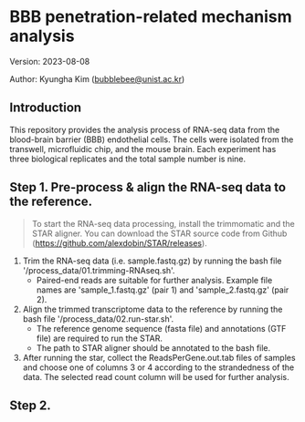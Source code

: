 # BBB penetration-related mechanism analysis
Version: 2023-08-08

Author: Kyungha Kim (bubblebee@unist.ac.kr)

## Introduction
This repository provides the analysis process of RNA-seq data from the blood-brain barrier (BBB) endothelial cells. The cells were isolated from the transwell, microfluidic chip, and the mouse brain. Each experiment has three biological replicates and the total sample number is nine.

## Step 1. Pre-process & align the RNA-seq data to the reference.
> To start the RNA-seq data processing, install the trimmomatic and the STAR aligner.
> You can download the STAR source code from Github (https://github.com/alexdobin/STAR/releases).

1. Trim the RNA-seq data (i.e. sample.fastq.gz) by running the bash file '/process_data/01.trimming-RNAseq.sh'.
   * Paired-end reads are suitable for further analysis. Example file names are 'sample_1.fastq.gz' (pair 1) and 'sample_2.fastq.gz' (pair 2).
2. Align the trimmed transcriptome data to the reference by running the bash file '/process_data/02.run-star.sh'.
   * The reference genome sequence (fasta file) and annotations (GTF file) are required to run the STAR.
   * The path to STAR aligner should be annotated to the bash file.
3. After running the star, collect the ReadsPerGene.out.tab files of samples and choose one of columns 3 or 4 according to the strandedness of the data. The selected read count column will be used for further analysis.

## Step 2. 
